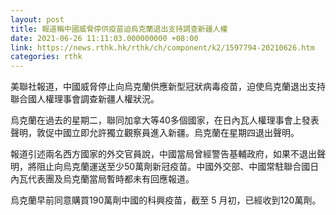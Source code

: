 ```yaml
---
layout: post
title: 報道稱中國威脅停供疫苗迫烏克蘭退出支持調查新疆人權
date: 2021-06-26 11:11:03.000000000 +08:00
link: https://news.rthk.hk/rthk/ch/component/k2/1597794-20210626.htm
categories: rthk
---
```


美聯社報道，中國威脅停止向烏克蘭供應新型冠狀病毒疫苗，迫使烏克蘭退出支持聯合國人權理事會調查新疆人權狀況。

烏克蘭在過去的星期二，聯同加拿大等40多個國家，在日內瓦人權理事會上發表聲明，敦促中國立即允許獨立觀察員進入新疆。烏克蘭在星期四退出聲明。

報道引述兩名西方國家的外交官員說，中國當局曾經警告基輔政府，如果不退出聲明，將阻止向烏克蘭運送至少50萬劑新冠疫苗。中國外交部、中國常駐聯合國日內瓦代表團及烏克蘭當局暫時都未有回應報道。

烏克蘭早前同意購買190萬劑中國的科興疫苗，截至 5 月初，已經收到120萬劑。
